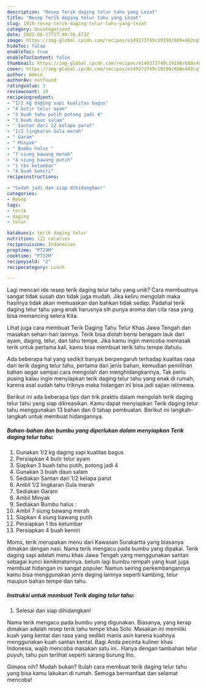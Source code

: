 ```yaml
---
description: "Resep Terik daging telur tahu yang Lezat"
title: "Resep Terik daging telur tahu yang Lezat"
slug: 1919-resep-terik-daging-telur-tahu-yang-lezat
category: Uncategorized
date: 2022-08-27T17:40:56.673Z
image: https://img-global.cpcdn.com/recipes/e149373749c19190/680x482cq70/terik-daging-telur-tahu-foto-resep-utama.jpg
hideToc: false
enableToc: true
enableTocContent: false
thumbnail: https://img-global.cpcdn.com/recipes/e149373749c19190/680x482cq70/terik-daging-telur-tahu-foto-resep-utama.jpg
cover: https://img-global.cpcdn.com/recipes/e149373749c19190/680x482cq70/terik-daging-telur-tahu-foto-resep-utama.jpg
author: Admin
authorAv: notfound
ratingvalue: 3
reviewcount: 10
recipeingredient:
- "1/2 kg daging sapi kualitas bagus"
- "4 butir telur ayam"
- "3 buah tahu putih potong jadi 4"
- "3 buah daun salam"
- " Santan dari 12 kelapa parut"
- "1/2 lingkaran Gula merah"
- " Garam"
- " Minyak"
- " Bumbu halus "
- "7 siung bawang merah"
- "4 siung bawang putih"
- "1 tbs ketumbar"
- "4 buah kemiri"
recipeinstructions:

- "Sudah jadi dan siap dihidangkan!"
categories:
- Resep
tags:
- terik
- daging
- telur

katakunci: terik daging telur 
nutrition: 122 calories
recipecuisine: Indonesian
preptime: "PT29M"
cooktime: "PT32M"
recipeyield: "2"
recipecategory: Lunch

---
```





Lagi mencari ide resep terik daging telur tahu yang unik? Cara membuatnya sangat tidak susah dan tidak juga mudah. Jika keliru mengolah maka hasilnya tidak akan memuaskan dan bahkan tidak sedap. Padahal terik daging telur tahu yang enak harusnya sih punya aroma dan cita rasa yang bisa memancing selera Kita.





Lihat juga cara membuat Terik Daging Tahu Telur Khas Jawa Tengah dan masakan sehari-hari lainnya. Terik bisa diolah berisi beragam lauk dari ayam, daging, telur, dan tahu tempe. Jika kamu ingin mencoba memasak terik untuk pertama kali, kamu bisa membuat terik tahu tempe dahulu.

Ada beberapa hal yang sedikit banyak berpengaruh terhadap kualitas rasa dari terik daging telur tahu, pertama dari jenis bahan, kemudian pemilihan bahan segar sampai cara mengolah dan menghidangkannya. Tak perlu pusing kalau ingin menyiapkan terik daging telur tahu yang enak di rumah, karena asal sudah tahu triknya maka hidangan ini bisa jadi sajian istimewa.






Berikut ini ada beberapa tips dan trik praktis dalam mengolah terik daging telur tahu yang siap dikreasikan. Kamu dapat menyiapkan Terik daging telur tahu menggunakan 13 bahan dan 0 tahap pembuatan. Berikut ini langkah-langkah untuk membuat hidangannya.

<!--inarticleads1-->

##### Bahan-bahan dan bumbu yang diperlukan dalam menyiapkan Terik daging telur tahu:

1. Gunakan 1/2 kg daging sapi kualitas bagus
1. Persiapkan 4 butir telur ayam
1. Siapkan 3 buah tahu putih, potong jadi 4
1. Gunakan 3 buah daun salam
1. Sediakan  Santan dari 1/2 kelapa parut
1. Ambil 1/2 lingkaran Gula merah
1. Sediakan  Garam
1. Ambil  Minyak
1. Sediakan  Bumbu halus :
1. Ambil 7 siung bawang merah
1. Siapkan 4 siung bawang putih
1. Persiapkan 1 tbs ketumbar
1. Persiapkan 4 buah kemiri


Moms, terik merupakan menu dari Kawasan Surakartta yang biasanya dimakan dengan nasi. Nama terik mengacu pada bumbu yang dipakai. Terik daging sapi adalah menu khas Jawa Tengah yang menggunakan santan sebagai kunci kenikmatannya. belum lagi bumbu rempah yang kuat juga membuat hidangan ini sangat populer. Namun seiring perkembangannya kamu bisa menggunakan jenis daging lainnya seperti kambing, telur maupun bahan tempe dan tahu. 

<!--inarticleads2-->

##### Instruksi untuk membuat Terik daging telur tahu:


1. Selesai dan siap dihidangkan!

Nama terik mengacu pada bumbu yang digunakan. Biasanya, yang kerap dimakan adalah resep terik tahu tempe khas Solo. Masakan ini memiliki kuah yang kental dan rasa yang sedikit manis asin karena kuahnya menggunakan kuah santan kental. Bagi Anda pecinta kuliner khas Indonesia, wajib mencoba masakan satu ini.. Hanya dengan tambahan telur puyuh, tahu pun terlihat seperti sarang burung lho. 

Gimana nih? Mudah bukan? Itulah cara membuat terik daging telur tahu yang bisa kamu lakukan di rumah. Semoga bermanfaat dan selamat mencoba!
